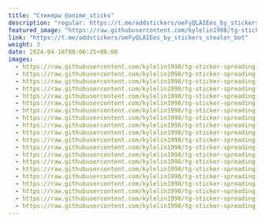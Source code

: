 ```yaml
---
title: "Стикеры @anime_sticks"
description: "regular: https://t.me/addstickers/oeFyQLAIEes_by_stickers_stealer_bot"
featured_image: "https://raw.githubusercontent.com/kylelin1998/tg-sticker-spreading-worldwide-images/main/img/430af039-205e-40db-8ee9-9ee9f116b7fb.jpg"
link: "https://t.me/addstickers/oeFyQLAIEes_by_stickers_stealer_bot"
weight: 3
date: 2024-04-16T08:06:25+08:00
images:
  - https://raw.githubusercontent.com/kylelin1998/tg-sticker-spreading-worldwide-images/main/img/430af039-205e-40db-8ee9-9ee9f116b7fb.jpg
  - https://raw.githubusercontent.com/kylelin1998/tg-sticker-spreading-worldwide-images/main/img/887a1bf7-aae7-4a54-b8ce-4a2bc63d4285.jpg
  - https://raw.githubusercontent.com/kylelin1998/tg-sticker-spreading-worldwide-images/main/img/860cc792-064c-4dcc-9b47-a4af2c7fa902.jpg
  - https://raw.githubusercontent.com/kylelin1998/tg-sticker-spreading-worldwide-images/main/img/f0b81f6c-d748-436f-bdfe-41577c8a16dc.jpg
  - https://raw.githubusercontent.com/kylelin1998/tg-sticker-spreading-worldwide-images/main/img/3b305dab-6737-482b-9c6d-6f9fdb8db322.jpg
  - https://raw.githubusercontent.com/kylelin1998/tg-sticker-spreading-worldwide-images/main/img/e52b3b8a-36fe-481f-8188-7b1efb7daa9a.jpg
  - https://raw.githubusercontent.com/kylelin1998/tg-sticker-spreading-worldwide-images/main/img/66ef1669-e836-465d-8a25-af518e9b62cb.jpg
  - https://raw.githubusercontent.com/kylelin1998/tg-sticker-spreading-worldwide-images/main/img/9732a438-a3aa-4c0f-a0b2-e779aae0510b.jpg
  - https://raw.githubusercontent.com/kylelin1998/tg-sticker-spreading-worldwide-images/main/img/7d57b1b0-6857-44b8-a14e-d25d090c0e7b.jpg
  - https://raw.githubusercontent.com/kylelin1998/tg-sticker-spreading-worldwide-images/main/img/99420e14-6de2-4d33-8636-4d7a93633823.jpg
  - https://raw.githubusercontent.com/kylelin1998/tg-sticker-spreading-worldwide-images/main/img/c8af27f8-1bd1-4b49-ac88-57d50ca3be89.jpg
  - https://raw.githubusercontent.com/kylelin1998/tg-sticker-spreading-worldwide-images/main/img/f852c713-8f2e-402f-baa5-861d267ea186.jpg
  - https://raw.githubusercontent.com/kylelin1998/tg-sticker-spreading-worldwide-images/main/img/aa0bf88b-09d6-43ee-acaa-3c1ea49b6427.jpg
  - https://raw.githubusercontent.com/kylelin1998/tg-sticker-spreading-worldwide-images/main/img/5748c63c-f3d5-4fc3-84f7-8f603535be65.jpg
  - https://raw.githubusercontent.com/kylelin1998/tg-sticker-spreading-worldwide-images/main/img/47352ff4-9340-41ae-81e9-095a217169ba.jpg
  - https://raw.githubusercontent.com/kylelin1998/tg-sticker-spreading-worldwide-images/main/img/77afe4ec-074e-437e-917c-5cf411b2de16.jpg
  - https://raw.githubusercontent.com/kylelin1998/tg-sticker-spreading-worldwide-images/main/img/b60a37bc-ce44-437b-8096-0844ccf32241.jpg
  - https://raw.githubusercontent.com/kylelin1998/tg-sticker-spreading-worldwide-images/main/img/ec915a51-73ea-4dcd-8788-7fd4e44f8879.jpg
  - https://raw.githubusercontent.com/kylelin1998/tg-sticker-spreading-worldwide-images/main/img/3e1032ab-6afe-4f3c-88ed-8202a2cab085.jpg
  - https://raw.githubusercontent.com/kylelin1998/tg-sticker-spreading-worldwide-images/main/img/7a47dab5-431f-4c63-845f-8e58a1809ba8.jpg
---
```

